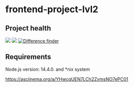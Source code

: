 # frontend-project-lvl2

<h2>Project health</h2>
<a href="https://codeclimate.com/github/WilhelmYakunin/frontend-project-lvl2/maintainability"><img src="https://api.codeclimate.com/v1/badges/d506c5c4f3ed131aa433/maintainability" /></a>
<a href="https://codeclimate.com/github/WilhelmYakunin/frontend-project-lvl2/test_coverage"><img src="https://api.codeclimate.com/v1/badges/d506c5c4f3ed131aa433/test_coverage" /></a>
<a href="https://github.com/WilhelmYakunin/frontend-project-lvl2/actions"><img src="https://github.com/WilhelmYakunin/frontend-project-lvl2/workflows/cli%20generate%20difference%20project%20of%20lvl-2/badge.svg" alt="Difference finder" style="max-width:100%;"></a></p>

<h2> Requirements </h2>
  <p>Node.js version: 14.4.0. and *nix system</p> 

https://asciinema.org/a/YHwcqUEN7LCh2ZvmsNO7ePC01
